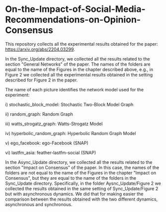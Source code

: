 # On-the-Impact-of-Social-Media-Recommendations-on-Opinion-Consensus

This repository collects all the experimental results obtained for the paper: https://arxiv.org/abs/2204.03299. 

In the Sync_Update directory, we collected all the results related to the section "General Networks" of the paper. The names of the folders are equal to the name of the Figures in the chapter described above, e.g., in Figure 2 we collected all the experimental results obtained in the setting described for Figure 2 in the paper.

The name of each picture identifies the network model used for the experiment:

i) stochastic_block_model: Stochastic Two-Block Model Graph

ii) random_graph: Random Graph

iii) watts_strogatz_graph: Watts-Strogatz Model

iv) hyperbolic_random_graph: Hyperbolic Random Graph Model

v) ego_facebook: ego-Facebook (SNAP)

vi) lastfm_asia: feather-lastfm-social (SNAP)


In the Async_Update directory, we collected all the results related to the section "Impact on Consensus" of the paper. In this case, the names of the folders are not equal to the name of the Figures in the chapter "Impact on Consensus", but they are equal to the name of the folders in the Sync_Update directory. Specifically, in the folder Aysnc_Update/Figure 2 we collected the results obtained in the same setting of Sync_Update/Figure 2 but with asynchronous dynamics. We did that for making easier the comparison between the results obtained with the two different dynamics, asynchronous and synchronous.
